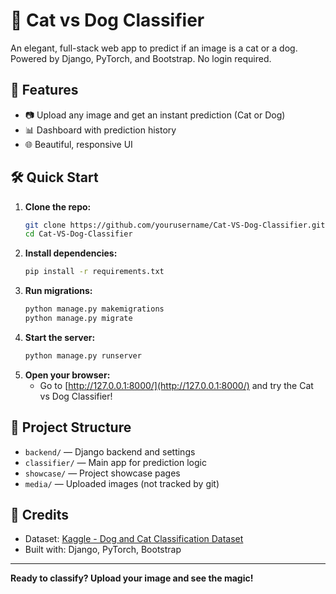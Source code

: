 
# 🐾 Cat vs Dog Classifier

An elegant, full-stack web app to predict if an image is a cat or a dog. Powered by Django, PyTorch, and Bootstrap. No login required.


## 🚀 Features
- 📷 Upload any image and get an instant prediction (Cat or Dog)
- 📊 Dashboard with prediction history
- 🌐 Beautiful, responsive UI

## 🛠️ Quick Start
1. **Clone the repo:**
   ```bash
   git clone https://github.com/yourusername/Cat-VS-Dog-Classifier.git
   cd Cat-VS-Dog-Classifier
   ```
2. **Install dependencies:**
   ```bash
   pip install -r requirements.txt
   ```
3. **Run migrations:**
   ```bash
   python manage.py makemigrations
   python manage.py migrate
   ```
4. **Start the server:**
   ```bash
   python manage.py runserver
   ```
5. **Open your browser:**
   - Go to [http://127.0.0.1:8000/](http://127.0.0.1:8000/) and try the Cat vs Dog Classifier!

## 📁 Project Structure
- `backend/` — Django backend and settings
- `classifier/` — Main app for prediction logic
- `showcase/` — Project showcase pages
- `media/` — Uploaded images (not tracked by git)

## 🙌 Credits
- Dataset: [Kaggle - Dog and Cat Classification Dataset](https://www.kaggle.com/datasets/bhavikjikadara/dog-and-cat-classification-dataset)
- Built with: Django, PyTorch, Bootstrap

---
**Ready to classify? Upload your image and see the magic!**
